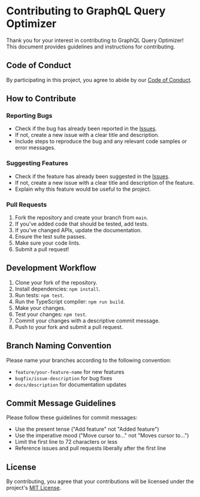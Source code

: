 # Contributing to GraphQL Query Optimizer

Thank you for your interest in contributing to GraphQL Query Optimizer! This document provides guidelines and instructions for contributing.

## Code of Conduct

By participating in this project, you agree to abide by our [Code of Conduct](CODE_OF_CONDUCT.md).

## How to Contribute

### Reporting Bugs

- Check if the bug has already been reported in the [Issues](https://github.com/ArnoldoM23/graphql_query_optimizer/issues).
- If not, create a new issue with a clear title and description.
- Include steps to reproduce the bug and any relevant code samples or error messages.

### Suggesting Features

- Check if the feature has already been suggested in the [Issues](https://github.com/ArnoldoM23/graphql_query_optimizer/issues).
- If not, create a new issue with a clear title and description of the feature.
- Explain why this feature would be useful to the project.

### Pull Requests

1. Fork the repository and create your branch from `main`.
2. If you've added code that should be tested, add tests.
3. If you've changed APIs, update the documentation.
4. Ensure the test suite passes.
5. Make sure your code lints.
6. Submit a pull request!

## Development Workflow

1. Clone your fork of the repository.
2. Install dependencies: `npm install`.
3. Run tests: `npm test`.
4. Run the TypeScript compiler: `npm run build`.
5. Make your changes.
6. Test your changes: `npm test`.
7. Commit your changes with a descriptive commit message.
8. Push to your fork and submit a pull request.

## Branch Naming Convention

Please name your branches according to the following convention:

- `feature/your-feature-name` for new features
- `bugfix/issue-description` for bug fixes
- `docs/description` for documentation updates

## Commit Message Guidelines

Please follow these guidelines for commit messages:

- Use the present tense ("Add feature" not "Added feature")
- Use the imperative mood ("Move cursor to..." not "Moves cursor to...")
- Limit the first line to 72 characters or less
- Reference issues and pull requests liberally after the first line

## License

By contributing, you agree that your contributions will be licensed under the project's [MIT License](LICENSE). 